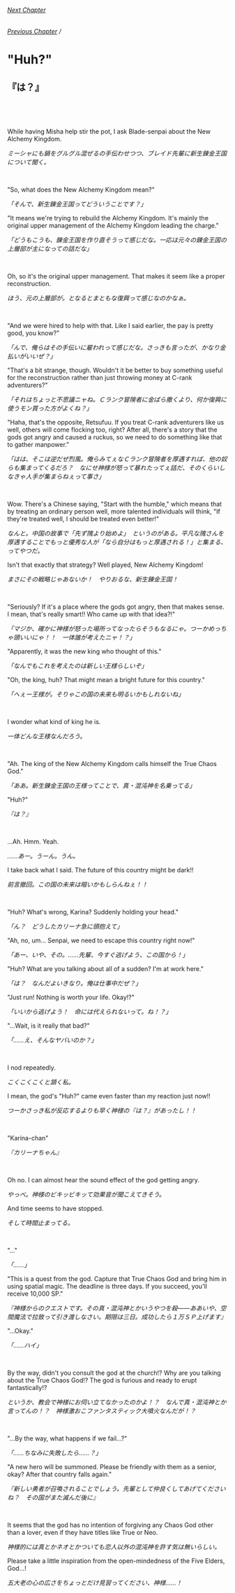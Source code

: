 ###### [Next Chapter](./chapter_0276.md)
###### [Previous Chapter](./chapter_0274.md)&nbsp;/&nbsp;

# "Huh?"

## 『は？』

&nbsp;

&nbsp;

While having Misha help stir the pot, I ask Blade-senpai about the New Alchemy Kingdom.

*ミーシャにも鍋をグルグル混ぜるの手伝わせつつ、ブレイド先輩に新生錬金王国について聞く。*

&nbsp;

"So, what does the New Alchemy Kingdom mean?"

*「そんで、新生錬金王国ってどういうことです？」*

"It means we're trying to rebuild the Alchemy Kingdom. It's mainly the original upper management of the Alchemy Kingdom leading the charge."

*「どうもこうも、錬金王国を作り直そうって感じだな。一応は元々の錬金王国の上層部が主になっての話だな」*

&nbsp;

Oh, so it's the original upper management. That makes it seem like a proper reconstruction.

*ほう、元の上層部が。となるとまともな復興って感じなのかなぁ。*

&nbsp;

"And we were hired to help with that. Like I said earlier, the pay is pretty good, you know?"

*「んで、俺らはその手伝いに雇われって感じだな。さっきも言ったが、かなり金払いがいいぜ？」*

"That's a bit strange, though. Wouldn't it be better to buy something useful for the reconstruction rather than just throwing money at C-rank adventurers?"

*「それはちょっと不思議ニャね。Ｃランク冒険者に金ばら撒くより、何か復興に使うモン買った方がよくね？」*

"Haha, that's the opposite, Retsufuu. If you treat C-rank adventurers like us well, others will come flocking too, right? After all, there's a story that the gods got angry and caused a ruckus, so we need to do something like that to gather manpower."

*「はは、そこは逆だぜ烈風。俺らみてぇなＣランク冒険者を厚遇すれば、他の奴らも集まってくるだろ？　なにせ神様が怒って暴れたってぇ話だ、そのくらいしなきゃ人手が集まらねぇって事さ」*

&nbsp;

Wow. There's a Chinese saying, "Start with the humble," which means that by treating an ordinary person well, more talented individuals will think, "If they're treated well, I should be treated even better!"

*なんと。中国の故事で「先ず隗より始めよ」　というのがある。平凡な隗さんを厚遇することでもっと優秀な人が「なら自分はもっと厚遇される！」と集まる、ってやつだ。*

Isn't that exactly that strategy? Well played, New Alchemy Kingdom!

*まさにその戦略じゃあないか！　やりおるな、新生錬金王国！*

&nbsp;

"Seriously? If it's a place where the gods got angry, then that makes sense. I mean, that's really smart!! Who came up with that idea?!"

*「マジか、確かに神様が怒った場所ってなったらそうもなるにゃ。つーかめっちゃ頭いいにゃ！！　一体誰が考えたニャ！？」*

"Apparently, it was the new king who thought of this."

*「なんでもこれを考えたのは新しい王様らしいぞ」*

"Oh, the king, huh? That might mean a bright future for this country."

*「へぇー王様が。そりゃこの国の未来も明るいかもしれないね」*

&nbsp;

I wonder what kind of king he is.

*一体どんな王様なんだろう。*

&nbsp;

"Ah. The king of the New Alchemy Kingdom calls himself the True Chaos God."

*「ああ。新生錬金王国の王様ってことで、真・混沌神を名乗ってる」*

"Huh?"

*『は？』*

&nbsp;

...Ah. Hmm. Yeah.

*……あー。うーん。うん。*

I take back what I said. The future of this country might be dark!!

*前言撤回。この国の未来は暗いかもしらんねぇ！！*

&nbsp;

"Huh? What's wrong, Karina? Suddenly holding your head."

*「ん？　どうしたカリーナ急に頭抱えて」*

"Ah, no, um... Senpai, we need to escape this country right now!"

*「あー、いや、その。……先輩、今すぐ逃げよう、この国から！」*

"Huh? What are you talking about all of a sudden? I'm at work here."

*「は？　なんだよいきなり。俺は仕事中だぜ？」*

"Just run! Nothing is worth your life. Okay!?"

*「いいから逃げよう！　命には代えられないって。ね！？」*

"...Wait, is it really that bad?"

*「……え、そんなヤバいのか？」*

&nbsp;

I nod repeatedly.

*こくこくこくと頷く私。*

I mean, the god's "Huh?" came even faster than my reaction just now!!

*つーかさっき私が反応するよりも早く神様の『は？』があったし！！*

&nbsp;

"Karina-chan"

*『カリーナちゃん』*

&nbsp;

Oh no. I can almost hear the sound effect of the god getting angry.

*やっべ。神様のビキッビキッて効果音が聞こえてきそう。*

And time seems to have stopped.

*そして時間止まってる。*

&nbsp;

"…"

*「……」*

"This is a quest from the god. Capture that True Chaos God and bring him in using spatial magic. The deadline is three days. If you succeed, you'll receive 10,000 SP."

*『神様からのクエストです。その真・混沌神とかいうやつを殺――ああいや、空間魔法で拉致って引き渡しなさい。期限は三日。成功したら１万ＳＰ上げます』*

"…Okay."

*「……ハイ」*

&nbsp;

By the way, didn't you consult the god at the church!? Why are you talking about the True Chaos God!? The god is furious and ready to erupt fantastically!?

*というか、教会で神様にお伺い立てなかったのかよ！？　なんで真・混沌神とか言ってんの！？　神様激おこファンタスティック大噴火なんだが！？*

&nbsp;

"…By the way, what happens if we fail…?"

*「……ちなみに失敗したら……？」*

"A new hero will be summoned. Please be friendly with them as a senior, okay? After that country falls again."

*『新しい勇者が召喚されることでしょう。先輩として仲良くしてあげてくださいね？　その国がまた滅んだ後に』*

&nbsp;

It seems that the god has no intention of forgiving any Chaos God other than a lover, even if they have titles like True or Neo.

*神様的には真とかネオとかついても恋人以外の混沌神を許す気は無いらしい。*

Please take a little inspiration from the open-mindedness of the Five Elders, God…!

*五大老の心の広さをちょっとだけ見習ってください、神様……！*

&nbsp;
